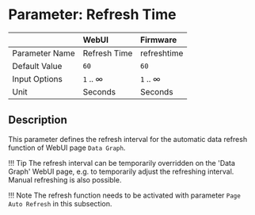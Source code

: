 # Parameter: Refresh Time

|                   | WebUI               | Firmware
|:---               |:---                 |:----
| Parameter Name    | Refresh Time        | refreshtime
| Default Value     | `60`                | `60`
| Input Options     | `1` .. &infin;      | `1` .. &infin;
| Unit              | Seconds             | Seconds


## Description

This parameter defines the refresh interval for the automatic data refresh function of WebUI page `Data Graph`.


!!! Tip
    The refresh interval can be temporarily overridden on the 'Data Graph' WebUI page, e.g. to temporarily 
    adjust the refreshing interval. Manual refreshing is also possible.


!!! Note
     The refresh function needs to be activated with parameter `Page Auto Refresh` in this subsection.
